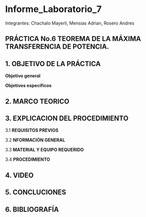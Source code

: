 # Informe_Laboratorio_7
Integrantes: Chachalo Mayerli, Mensias Adrian, Rosero Andres

## **PRÁCTICA No.6 TEOREMA DE LA MÁXIMA TRANSFERENCIA DE POTENCIA.**

## 1.  OBJETIVO DE LA PRÁCTICA

**Objetivo general**

**Objetivos específicos**

## 2.  MARCO TEORICO

## 3.  EXPLICACION DEL PROCEDIMIENTO 

3.1 **REQUISITOS PREVIOS**

3.2 **NFORMACIÓN GENERAL**

3.3 **MATERIAL Y EQUIPO REQUERIDO**

3.4 **PROCEDIMIENTO**

## 4.  VIDEO


## 5.  CONCLUCIONES


## 6.  BIBLIOGRAFÍA



